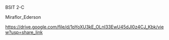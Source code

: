 BSIT 2-C

Miraflor_Ederson

https://drive.google.com/file/d/1pYoXU3kE_OLnI33EwU45dJl0z4CJ_Kbk/view?usp=share_link
